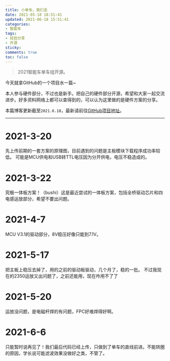 ```yaml
---
title: 小单车，我们走
date: 2021-05-18 18:51:41
updated: 2021-06-18 15:51:41
categories:
- 智能车
tags:
- 经验分享
- 开源
sticky:
comments: true
toc: false
---
```


> 2021智能车单车组开源。

今天就拿GitHub的一个项目水一篇~

本人参与硬件部分，不过也是新手。把自己的硬件部分开源，希望和大家一起交流进步。好多资料网络上都可以查得到的，可以认为这里做的是硬件方案的分享。
<!-- more -->

本篇博客更新截至`2021.6.18`，最新请前往[GitHub项目地址](https://github.com/gone1724/Smartcar_K)。

***********

# 2021-3-20
先上传前期的一套方案的原理图，目前遇到的问题是主板模块下载程序成功率较低。
可能是MCU供电和USB转TTL电压因为分开供电，电压不稳造成的。

# 2021-3-22
究极一体板方案！（bushi）这是最近尝试的一体板方案，包括全桥驱动芯片和四电感运放部分，希望不要出问题。

# 2021-4-7
MCU V3.1的驱动部分，8V稳压好像只能到7.1V。

# 2021-5-17
把主板上稳压去掉了，用的之前的驱动板驱动，几个月了，稳的一批。
不过我现在的2350运放又出问题了，之前还能用，现在咋用不了了

# 2021-5-20

运放没问题，是电磁杆焊的有问题，FPC好难焊得好啊。

# 2021-6-6

只能暂时说再见了！我们最后代码已经上传，只做到了单车的直线前进。不能转圈的原因，学长说可能滤波效果没做好之类，不管了。